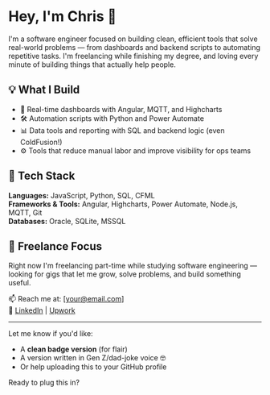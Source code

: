 # Hey, I'm Chris 👋

I'm a software engineer focused on building clean, efficient tools that solve real-world problems — from dashboards and backend scripts to automating repetitive tasks. I'm freelancing while finishing my degree, and loving every minute of building things that actually help people.

## 💡 What I Build
- 🧠 Real-time dashboards with Angular, MQTT, and Highcharts
- 🛠 Automation scripts with Python and Power Automate
- 📊 Data tools and reporting with SQL and backend logic (even ColdFusion!)
- ⚙️ Tools that reduce manual labor and improve visibility for ops teams

## 🧰 Tech Stack
**Languages:** JavaScript, Python, SQL, CFML  
**Frameworks & Tools:** Angular, Highcharts, Power Automate, Node.js, MQTT, Git  
**Databases:** Oracle, SQLite, MSSQL

## 🚀 Freelance Focus
Right now I'm freelancing part-time while studying software engineering — looking for gigs that let me grow, solve problems, and build something useful.

📫 Reach me at: [your@email.com]  
🔗 [LinkedIn](https://linkedin.com/in/yourlinkedin) | [Upwork](https://www.upwork.com/freelancers/~yourprofile)

---

Let me know if you'd like:
- A **clean badge version** (for flair)
- A version written in Gen Z/dad-joke voice 🤓
- Or help uploading this to your GitHub profile

Ready to plug this in?
